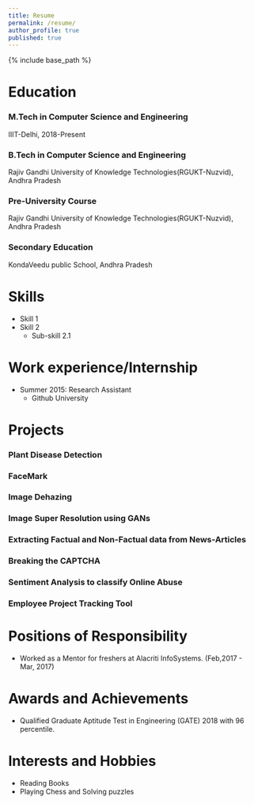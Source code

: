 ```yaml
---
title: Resume
permalink: /resume/
author_profile: true
published: true
---
```


{% include base_path %}

Education
======
### M.Tech in Computer Science and Engineering
IIIT-Delhi, 2018-Present

### B.Tech in Computer Science and Engineering
Rajiv Gandhi University of Knowledge Technologies(RGUKT-Nuzvid), Andhra Pradesh

### Pre-University Course
Rajiv Gandhi University of Knowledge Technologies(RGUKT-Nuzvid), Andhra Pradesh

### Secondary Education
KondaVeedu public School, Andhra Pradesh

Skills
======
* Skill 1
* Skill 2
  * Sub-skill 2.1

Work experience/Internship
======
* Summer 2015: Research Assistant
  * Github University
  

Projects
======
### Plant Disease Detection
### FaceMark
### Image Dehazing
### Image Super Resolution using GANs
### Extracting Factual and Non-Factual data from News-Articles 
### Breaking the CAPTCHA
### Sentiment Analysis to classify Online Abuse
### Employee Project Tracking Tool
  
Positions of Responsibility
======
* Worked as a Mentor for freshers at Alacriti InfoSystems. (Feb,2017 - Mar, 2017)


Awards and Achievements
======
* Qualified Graduate Aptitude Test in Engineering (GATE) 2018 with 96 percentile.

Interests and Hobbies
======
* Reading Books
* Playing Chess and Solving puzzles
